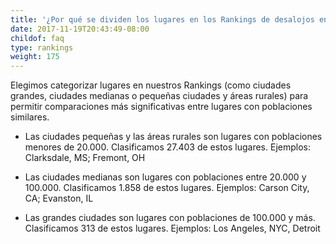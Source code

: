 ```yaml
---
title: '¿Por qué se dividen los lugares en los Rankings de desalojos en tres tipos de área diferentes? ¿Qué significan?'
date: 2017-11-19T20:43:49-08:00
childof: faq
type: rankings
weight: 175
---
```

Elegimos categorizar lugares en nuestros Rankings (como ciudades grandes, ciudades medianas o pequeñas ciudades y áreas rurales) para permitir comparaciones más significativas entre lugares con poblaciones similares. 

+ <span class="ak-bold">Las ciudades pequeñas y las áreas rurales</span> son lugares con poblaciones menores de 20.000. Clasificamos 27.403 de estos lugares.
<span class="ital">Ejemplos: Clarksdale, MS; Fremont, OH</span>

+ <span class="ak-bold">Las ciudades medianas</span> son lugares con poblaciones entre 20.000 y 100.000. Clasificamos 1.858 de estos lugares.
<span class="ital">Ejemplos: Carson City, CA; Evanston, IL</span>

+ <span class="ak-bold"> Las grandes ciudades</span> son lugares con poblaciones de 100.000 y más. Clasificamos 313 de estos lugares. 
<span class="ital">Ejemplos: Los Angeles, NYC, Detroit</span>